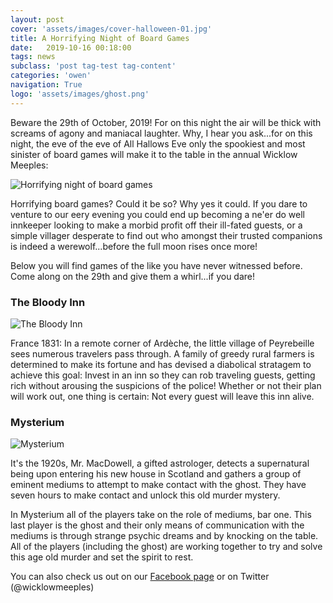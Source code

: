 ```yaml
---
layout: post
cover: 'assets/images/cover-halloween-01.jpg'
title: A Horrifying Night of Board Games
date:   2019-10-16 00:18:00
tags: news
subclass: 'post tag-test tag-content'
categories: 'owen'
navigation: True
logo: 'assets/images/ghost.png'
---
```


Beware the 29th of October, 2019! For on this night the air will be thick with screams of agony and maniacal laughter. Why, I hear you ask...for on this night, the eve of the eve of All Hallows Eve only the spookiest and most sinister of board games will make it to the table in the annual Wicklow Meeples:

![Horrifying night of board games](http://www.wicklowmeeples.com/assets/images/horrifying.png)

Horrifying board games? Could it be so? Why yes it could. If you dare to venture to our eery evening you could end up becoming a ne'er do well innkeeper looking to make a morbid profit off their ill-fated guests, or a simple villager desperate to find out who amongst their trusted companions is indeed a werewolf...before the full moon rises once more!

Below you will find games of the like you have never witnessed before. Come along on the 29th and give them a whirl...if you dare!

### The Bloody Inn
![The Bloody Inn](http://www.wicklowmeeples.com/assets/images/bloodyinn.jpg)

France 1831: In a remote corner of Ardèche, the little village of Peyrebeille sees numerous travelers pass through. A family of greedy rural farmers is determined to make its fortune and has devised a diabolical stratagem to achieve this goal: Invest in an inn so they can rob traveling guests, getting rich without arousing the suspicions of the police! Whether or not their plan will work out, one thing is certain: Not every guest will leave this inn alive.

### Mysterium
![Mysterium](http://www.wicklowmeeples.com/assets/images/mysterium.jpg)

It's the 1920s, Mr. MacDowell, a gifted astrologer, detects a supernatural being upon entering his new house in Scotland and  gathers a group of eminent mediums to attempt to make contact with the ghost. They have seven hours to make contact and unlock this old murder mystery.

In Mysterium all of the players take on the role of mediums, bar one. This last player is the ghost and their only means of communication with the mediums is through strange psychic dreams and by knocking on the table. All of the players (including the ghost) are working together to try and solve this age old murder and set the spirit to rest.

You can also check us out on our [Facebook page](http://facebook.com/wicklowmeeples) or on Twitter (@wicklowmeeples)

